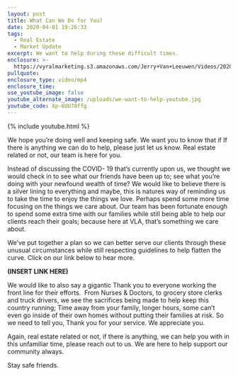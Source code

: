 ```yaml
---
layout: post
title: What Can We Do for You?
date: 2020-04-01 19:26:33
tags:
  - Real Estate
  - Market Update
excerpt: We want to help during these difficult times.
enclosure: >-
  https://vyralmarketing.s3.amazonaws.com/Jerry+Van+Leeuwen/Videos/2020/What+Can+We+Do+for+You_.mp4
pullquote:
enclosure_type: video/mp4
enclosure_time:
use_youtube_image: false
youtube_alternate_image: /uploads/we-want-to-help-youtube.jpg
youtube_code: Xp-6UU70ffg
---
```


{% include youtube.html %}

We hope you’re doing well and keeping safe. We want you to know that if If there is anything we can do to help, please just let us know. Real estate related or not, our team is here for you.

Instead of discussing the COVID- 19 that’s currently upon us, we thought we would check in to see what our friends have been up to; see what you’re doing with your newfound wealth of time? We would like to believe there is a silver lining to everything and maybe, this is natures way of reminding us to take the time to enjoy the things we love. Perhaps spend some more time focusing on the things we care about. Our team has been fortunate enough to spend some extra time with our families while still being able to help our clients reach their goals; because here at VLA, that’s something we care about.

We’ve put together a plan so we can better serve our clients through these unusual circumstances while still respecting guidelines to help flatten the curve. Click on our link below to hear more.

**(INSERT LINK HERE)**

We would like to also say a gigantic Thank you to everyone working the front line for their efforts.&nbsp; From Nurses & Doctors, to grocery store clerks and truck drivers, we see the sacrifices being made to help keep this country running; Time away from your family, longer hours, some can’t even go inside of their own homes without putting their families at risk. So we need to tell you, Thank you for your service. We appreciate you.

Again, real estate related or not, if there is anything, we can help you with in this unfamiliar time, please reach out to us. We are here to help support our community always.

Stay safe friends.